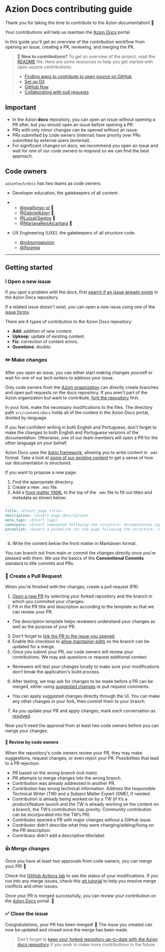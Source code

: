 # Azion Docs contributing guide

Thank you for taking the time to contribute to the Azion documentation! :orange_heart:

Your contributions will help us maintain the [Azion Docs](https://docs.azion.com) portal.

In this guide you'll get an overview of the contribution workflow from opening an issue, creating a PR, reviewing, and merging the PR.

> :wave: **New to contributions?** To get an overview of the project, read the [README](README.md) file. Here are some resources to help you get started with open source contributions:
> - [Finding ways to contribute to open source on GitHub](https://docs.github.com/en/get-started/exploring-projects-on-github/finding-ways-to-contribute-to-open-source-on-github)
> - [Set up Git](https://docs.github.com/en/get-started/quickstart/set-up-git)
> - [GitHub flow](https://docs.github.com/en/get-started/quickstart/github-flow)
> - [Collaborating with pull requests](https://docs.github.com/en/github/collaborating-with-pull-requests)


## Important

- In the Azion **docs** repository, you can open an issue without opening a PR after, but you should open an issue before opening a PR.
- PRs with only minor changes can be opened without an issue.
- PRs submitted by code owners (internal) have priority over PRs submitted by external users (external).
- For significant changes on docs, we recommend you open an issue and wait for one of our code owners to respond so we can find the best approach.

## Code owners

`aziontech/docs` has two teams as code owners:

- Developer education, the gatekeepers of all content.
- 
  - [@guiafonso-ol](https://github.com/guiafonso-ol) :dog:
  - [@GabrielAzion](https://github.com/GabrielAzion) :owl:
  - [@LuizaVSantos](https://github.com/LuizaVSantos) :guitar:
  - [@MarianaReisAlcantara](https://github.com/MarianaReisAlcantara) :panda_face:

- UX Engineering (UXE), the gatekeepers of all structure code.

  - [@robsongajunior](https://github.com/robsongajunior)
  - [@lfsigreja](https://github.com/lfsigreja )

---

## Getting started

### :grey_exclamation: Open a new issue

If you spot a problem with the docs, first [search if an issue already exists](https://docs.github.com/en/github/searching-for-information-on-github/searching-on-github/searching-issues-and-pull-requests#search-by-the-title-body-or-comments) in the Azion Docs repository.

If a related issue doesn't exist, you can open a new issue using one of the [issue forms](https://github.com/aziontech/docs/issues/new/choose).

There are 4 types of contribution to the Azion Docs repository:

- **Add**: addition of new content.
- **Upkeep**: update of existing content.
- **Fix**: correction of content errors.
- **Questions**: doubts.

### :pencil2: Make changes

After you open an issue, you can either start making changes yourself or wait for one of our tech writers to address your issue.

Only code owners from the [Azion organization](https://github.com/aziontech/) can directly create branches and open pull requests on the docs repository. If you aren't part of the Azion organization but want to contribute, [fork the repository](https://docs.github.com/en/get-started/quickstart/fork-a-repo) first.

In your fork, make the necessary modifications to the files. The directory path `src/content/docs` holds all of the content in the Azion Docs portal, divided by language.

If you feel confident writing in both English and Portuguese, don't forget to make the changes to both English and Portuguese versions of the documentation. Otherwise, one of our team members will open a PR for the other language on your behalf.

Azion Docs uses the [Astro framework](https://docs.astro.build/en/guides/markdown-content/), allowing you to write content in `.mdx` format. Take a look at [some of our existing content](https://github.com/aziontech/docs/tree/community-guidelines/src/content/docs) to get a sense of how our documentation is structured.

If you want to propose a new page:

1. Find the appropriate directory.
2. Create a new `.mdx` file.
3. Add a [front matter YAML](https://docs.github.com/en/github-ae@latest/contributing/syntax-and-versioning-for-github-docs/using-yaml-frontmatter) to the top of the `.mdx` file to fill out titles and metadata as shown below:

  ```md
  ---
  title: <Insert page title>
  description: <Insert page description>
  meta_tags: <Insert tags>
  namespace: <Insert namespace following the structure: documentation_type_product_module_feature>
  permalink: <Insert a permalink for the page following the structure: /en/documentation/type/product/module/feature>
  ---
  ```

4. Write the content below the front matter in Markdown format.

You can branch out from main or commit the changes directly once you're pleased with them. We use the basics of the **Conventional Commits** standard to title commits and PRs.

### :speech_balloon: Create a Pull Request

When you're finished with the changes, create a pull request (PR).

1. [Open a new PR](https://github.com/aziontech/docs/compare) by selecting your forked repository and the branch in which you commited your changes.
2. Fill in the PR title and description according to the template so that we can review your PR.
  - The description template helps reviewers understand your changes as well as the purpose of your PR.
3. Don't forget to [link the PR to the issue you opened](https://docs.github.com/en/issues/tracking-your-work-with-issues/linking-a-pull-request-to-an-issue).
4. Enable the checkbox to [allow maintainer edits](https://docs.github.com/en/github/collaborating-with-issues-and-pull-requests/allowing-changes-to-a-pull-request-branch-created-from-a-fork) so the branch can be updated for a merge.
5. Once you submit your PR, our code owners will review your contributions. We may ask questions or request additional context. 
  - Reviewers will test your changes locally to make sure your modifications don't break the application's build process.
6. After testing, we may ask for changes to be made before a PR can be merged, either using [suggested changes](https://docs.github.com/en/github/collaborating-with-issues-and-pull-requests/incorporating-feedback-in-your-pull-request) or pull request comments. 
  - You can apply suggested changes directly through the UI. You can make any other changes in your fork, then commit them to your branch.
7. As you update your PR and apply changes, mark each conversation as [resolved](https://docs.github.com/en/github/collaborating-with-issues-and-pull-requests/commenting-on-a-pull-request#resolving-conversations).

Now you'll need the approval from at least two code owners before you can merge your changes.

#### :memo: Review by code owners

When the repository's code owners review your PR, they may make suggestions, request changes, or even reject your PR. Possibilities that lead to a PR rejection:

- PR based on the wrong branch (not main).
- PR attempts to merge changes into the wrong branch.
- Contribution was already addressed in another PR.
- Contribution has wrong technical information. Address the responsible Technical Writer (TW) and a Subject Matter Expert (SME), if needed.
- Contribution is already being worked on by a TW (if it’s a product/feature launch and the TW is already working on the content on a branch, the TW’s contribution has priority. Community contribution can be incorporated into the TW’s PR).
- Contributor opened a PR with major changes without a GitHub issue.
- Contributor didn’t describe what they were changing/adding/fixing on the PR description.
- Contributor didn’t add a descriptive title/label.

### :thumbsup: Merge changes

Once you have at least two approvals from code owners, you can merge your PR! 🥳

Check the [GitHub Actions tab](https://github.com/aziontech/docs/actions) to see the status of your modifications. If you run into any merge issues, check this [git tutorial](https://github.com/skills/resolve-merge-conflicts) to help you resolve merge conflicts and other issues.

Once your PR is merged successfully, you can review your contribution on the [Azion Docs](https://docs.azion.com) portal. 📙

### :white_check_mark: Close the issue

Congratulations, your PR has been merged! :tada: The issue you created can now be updated and closed once the merge has been made.

> Don't forget to [keep your forked repository up-to-date with the Azion docs repository](https://docs.github.com/en/pull-requests/collaborating-with-pull-requests/working-with-forks/syncing-a-fork) if you wish to make more contributions in the future.
